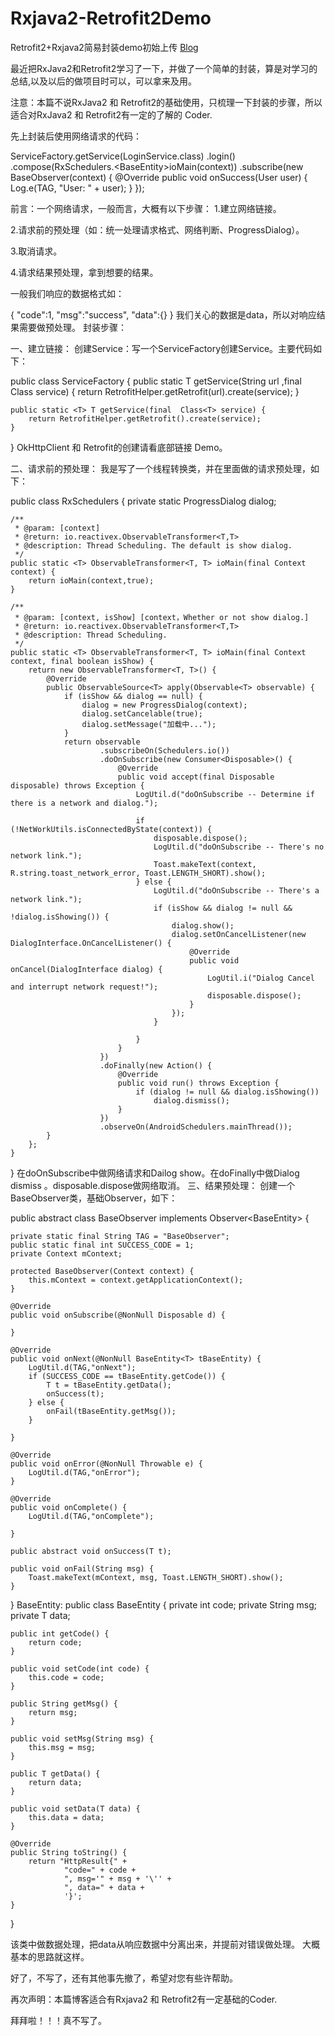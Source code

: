# Rxjava2-Retrofit2Demo
Retrofit2+Rxjava2简易封装demo初始上传 [Blog](http://blog.csdn.net/yyongchao/article/details/77076321?_blank)

最近把RxJava2和Retrofit2学习了一下，并做了一个简单的封装，算是对学习的总结,以及以后的做项目时可以，可以拿来及用。

注意：本篇不说RxJava2 和 Retrofit2的基础使用，只梳理一下封装的步骤，所以适合对RxJava2 和 Retrofit2有一定的了解的 Coder.

先上封装后使用网络请求的代码：


ServiceFactory.getService(LoginService.class)
                .login()
                .compose(RxSchedulers.<BaseEntity<User>>ioMain(context))
                .subscribe(new BaseObserver<User>(context) {
                    @Override
                    public void onSuccess(User user) {
                        Log.e(TAG, "User: " + user);
                    }
                });

前言：一个网络请求，一般而言，大概有以下步骤：
1.建立网络链接。

2.请求前的预处理（如：统一处理请求格式、网络判断、ProgressDialog）。

3.取消请求。

4.请求结果预处理，拿到想要的结果。

一般我们响应的数据格式如：


{
      "code":1,
      "msg":"success",
      "data":{}
  }
我们关心的数据是data，所以对响应结果需要做预处理。
封装步骤：

一、建立链接：
创建Service：写一个ServiceFactory创建Service。主要代码如下：


public class ServiceFactory {
    public static <T> T getService(String url ,final  Class<T> service) {
        return RetrofitHelper.getRetrofit(url).create(service);
    }

    public static <T> T getService(final  Class<T> service) {
        return RetrofitHelper.getRetrofit().create(service);
    }
}
OkHttpClient 和 Retrofit的创建请看底部链接 Demo。

二、请求前的预处理：
我是写了一个线程转换类，并在里面做的请求预处理，如下：

public class RxSchedulers {
    private static ProgressDialog dialog;

    /**
     * @param: [context]
     * @return: io.reactivex.ObservableTransformer<T,T>
     * @description: Thread Scheduling. The default is show dialog.
     */
    public static <T> ObservableTransformer<T, T> ioMain(final Context context) {
        return ioMain(context,true);
    }

    /**
     * @param: [context, isShow] [context，Whether or not show dialog.]
     * @return: io.reactivex.ObservableTransformer<T,T>
     * @description: Thread Scheduling.
     */
    public static <T> ObservableTransformer<T, T> ioMain(final Context context, final boolean isShow) {
        return new ObservableTransformer<T, T>() {
            @Override
            public ObservableSource<T> apply(Observable<T> observable) {
                if (isShow && dialog == null) {
                    dialog = new ProgressDialog(context);
                    dialog.setCancelable(true);
                    dialog.setMessage("加载中...");
                }
                return observable
                        .subscribeOn(Schedulers.io())
                        .doOnSubscribe(new Consumer<Disposable>() {
                            @Override
                            public void accept(final Disposable disposable) throws Exception {
                                LogUtil.d("doOnSubscribe -- Determine if there is a network and dialog.");

                                if (!NetWorkUtils.isConnectedByState(context)) {
                                    disposable.dispose();
                                    LogUtil.d("doOnSubscribe -- There's no network link.");
                                    Toast.makeText(context, R.string.toast_network_error, Toast.LENGTH_SHORT).show();
                                } else {
                                    LogUtil.d("doOnSubscribe -- There's a network link.");
                                    if (isShow && dialog != null && !dialog.isShowing()) {
                                        dialog.show();
                                        dialog.setOnCancelListener(new DialogInterface.OnCancelListener() {
                                            @Override
                                            public void onCancel(DialogInterface dialog) {
                                                LogUtil.i("Dialog Cancel and interrupt network request!");
                                                disposable.dispose();
                                            }
                                        });
                                    }

                                }
                            }
                        })
                        .doFinally(new Action() {
                            @Override
                            public void run() throws Exception {
                                if (dialog != null && dialog.isShowing())
                                    dialog.dismiss();
                            }
                        })
                        .observeOn(AndroidSchedulers.mainThread());
            }
        };
    }


}
在doOnSubscribe中做网络请求和Dailog show。在doFinally中做Dialog dismiss 。disposable.dispose做网络取消。
三、结果预处理：
创建一个BaseObserver类，基础Observer，如下：

public abstract class BaseObserver<T> implements Observer<BaseEntity<T>> {

    private static final String TAG = "BaseObserver";
    public static final int SUCCESS_CODE = 1;
    private Context mContext;

    protected BaseObserver(Context context) {
        this.mContext = context.getApplicationContext();
    }

    @Override
    public void onSubscribe(@NonNull Disposable d) {

    }

    @Override
    public void onNext(@NonNull BaseEntity<T> tBaseEntity) {
        LogUtil.d(TAG,"onNext");
        if (SUCCESS_CODE == tBaseEntity.getCode()) {
            T t = tBaseEntity.getData();
            onSuccess(t);
        } else {
            onFail(tBaseEntity.getMsg());
        }

    }

    @Override
    public void onError(@NonNull Throwable e) {
        LogUtil.d(TAG,"onError");
    }

    @Override
    public void onComplete() {
        LogUtil.d(TAG,"onComplete");

    }

    public abstract void onSuccess(T t);

    public void onFail(String msg) {
        Toast.makeText(mContext, msg, Toast.LENGTH_SHORT).show();
    }
}
BaseEntity:
public class BaseEntity<T> {
    private int code;
    private String msg;
    private T data;

    public int getCode() {
        return code;
    }

    public void setCode(int code) {
        this.code = code;
    }

    public String getMsg() {
        return msg;
    }

    public void setMsg(String msg) {
        this.msg = msg;
    }

    public T getData() {
        return data;
    }

    public void setData(T data) {
        this.data = data;
    }

    @Override
    public String toString() {
        return "HttpResult{" +
                "code=" + code +
                ", msg='" + msg + '\'' +
                ", data=" + data +
                '}';
    }
}

该类中做数据处理，把data从响应数据中分离出来，并提前对错误做处理。
大概基本的思路就这样。

好了，不写了，还有其他事先撤了，希望对您有些许帮助。

再次声明：本篇博客适合有Rxjava2 和 Retrofit2有一定基础的Coder.

拜拜啦！！！真不写了。

